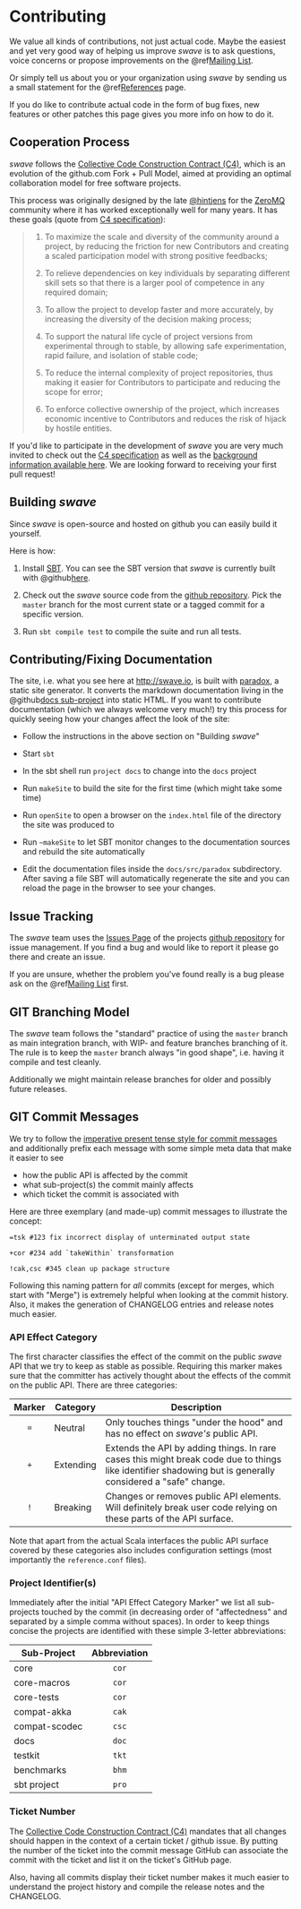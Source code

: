 Contributing
============

We value all kinds of contributions, not just actual code. Maybe the easiest and yet very good way
of helping us improve *swave* is to ask questions, voice concerns or propose improvements on the
@ref[Mailing List](../support.md#mailing-list).

Or simply tell us about you or your organization using *swave* by sending us a small statement for the
@ref[References](references.md) page.

If you do like to contribute actual code in the form of bug fixes, new features or other patches this page gives
you more info on how to do it.


Cooperation Process
-------------------

*swave* follows the [Collective Code Construction Contract (C4)][1], which is an evolution of the github.com Fork + Pull
Model, aimed at providing an optimal collaboration model for free software projects.

This process was originally designed by the late [@hintjens][2] for the [ZeroMQ][3] community where it has worked
exceptionally well for many years. It has these goals (quote from [C4 specification][1]):

> 1. To maximize the scale and diversity of the community around a project, by reducing the friction for new Contributors and creating a scaled participation model with strong positive feedbacks;
>
> 2. To relieve dependencies on key individuals by separating different skill sets so that there is a larger pool of competence in any required domain;
>
> 3. To allow the project to develop faster and more accurately, by increasing the diversity of the decision making process;
>
> 4. To support the natural life cycle of project versions from experimental through to stable, by allowing safe experimentation, rapid failure, and isolation of stable code;
>
> 5. To reduce the internal complexity of project repositories, thus making it easier for Contributors to participate and reducing the scope for error;
>
> 6. To enforce collective ownership of the project, which increases economic incentive to Contributors and reduces the risk of hijack by hostile entities.

If you'd like to participate in the development of *swave* you are very much invited to check out the
[C4 specification][1] as well as the [background information available here][4].
We are looking forward to receiving your first pull request!

  [1]: http://rfc.zeromq.org/spec:42/C4/
  [2]: http://hintjens.com/
  [3]: http://zeromq.org/
  [4]: http://zguide.zeromq.org/page:chapter6#The-ZeroMQ-Process-C


Building *swave*
----------------

Since *swave* is open-source and hosted on github you can easily build it yourself.

Here is how:

1. Install [SBT](http://www.scala-sbt.org/).
   You can see the SBT version that *swave* is currently built with @github[here](/project/build.properties).
   
2. Check out the *swave* source code from the [github repository].
   Pick the `master` branch for the most current state or a tagged commit for a specific version.
   
3. Run `sbt compile test` to compile the suite and run all tests.


Contributing/Fixing Documentation
---------------------------------

The site, i.e. what you see here at http://swave.io, is built with [paradox], a static site generator.
It converts the markdown documentation living in the @github[docs sub-project](/docs/) into static HTML.
If you want to contribute documentation (which we always welcome very much!) try this process for quickly seeing
how your changes affect the look of the site: 

* Follow the instructions in the above section on "Building *swave*"

* Start `sbt`

* In the sbt shell run `project docs` to change into the `docs` project

* Run `makeSite` to build the site for the first time (which might take some time)

* Run `openSite` to open a browser on the `index.html` file of the directory the site was produced to
 
* Run `~makeSite` to let SBT monitor changes to the documentation sources and rebuild the site automatically
 
* Edit the documentation files inside the `docs/src/paradox` subdirectory.
  After saving a file SBT will automatically regenerate the site and you can reload the page in the browser
  to see your changes.
  
  [paradox]: https://github.com/lightbend/paradox


Issue Tracking
--------------

The *swave* team uses the [Issues Page] of the projects [github repository] for issue management.
If you find a bug and would like to report it please go there and create an issue.

If you are unsure, whether the problem you've found really is a bug please ask on the
@ref[Mailing List](../support.md) first.

  [Issues Page]: https://github.com/sirthias/swave/issues
  [github repository]: https://github.com/sirthias/swave/  
  
  
GIT Branching Model
-------------------

The *swave* team follows the "standard" practice of using the `master` branch as main integration branch,
with WIP- and feature branches branching of it. The rule is to keep the `master` branch always "in good shape",
i.e. having it compile and test cleanly.

Additionally we might maintain release branches for older and possibly future releases.


GIT Commit Messages
-------------------

We try to follow the [imperative present tense style for commit messages][style] and additionally prefix each message
with some simple meta data that make it easier to see

- how the public API is affected by the commit
- what sub-project(s) the commit mainly affects
- which ticket the commit is associated with

Here are three exemplary (and made-up) commit messages to illustrate the concept:

```nohighlight
=tsk #123 fix incorrect display of unterminated output state

+cor #234 add `takeWithin` transformation

!cak,csc #345 clean up package structure
```

Following this naming pattern for *all* commits (except for merges, which start with "Merge") is extremely helpful when
looking at the commit history. Also, it makes the generation of CHANGELOG entries and release notes much easier.

  [style]: http://tbaggery.com/2008/04/19/a-note-about-git-commit-messages.html


### API Effect Category  
  
The first character classifies the effect of the commit on the public *swave* API that we try to keep as stable as
possible. Requiring this marker makes sure that the committer has actively thought about the effects of the commit on
the public API. There are three categories:

|Marker|Category |Description                                                                    
|:----:|---------|-----------
| `=`  |Neutral  |Only touches things "under the hood" and has no effect on *swave's* public API.
| `+`  |Extending|Extends the API by adding things. In rare cases this might break code due to things like identifier shadowing but is generally considered a "safe" change.
| `!`  |Breaking |Changes or removes public API elements. Will definitely break user code relying on these parts of the API surface.

Note that apart from the actual Scala interfaces the public API surface covered by these categories also includes
configuration settings (most importantly the `reference.conf` files).


### Project Identifier(s)
  
Immediately after the initial "API Effect Category Marker" we list all sub-projects touched by the commit (in decreasing
order of "affectedness" and separated by a simple comma without spaces). In order to keep things concise the projects
are identified with these simple 3-letter abbreviations:
  
| Sub-Project |Abbreviation|
|-------------|:----------:|
|core         |   `cor`    |
|core-macros  |   `cor`    |
|core-tests   |   `cor`    |
|compat-akka  |   `cak`    |
|compat-scodec|   `csc`    |
|docs         |   `doc`    |
|testkit      |   `tkt`    |
|benchmarks   |   `bhm`    |
|sbt project  |   `pro`    |


### Ticket Number

The [Collective Code Construction Contract (C4)][1] mandates that all changes should happen in the context of a certain
ticket / github issue. By putting the number of the ticket into the commit message GitHub can associate the commit with
the ticket and list it on the ticket's GitHub page.

Also, having all commits display their ticket number makes it much easier to understand the project history and compile
the release notes and the CHANGELOG.